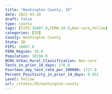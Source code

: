 ```yaml
---
title: "Washington County, ID"
date: 2021-03-26
draft: false
type: county
tags: [FIPS:16087.0,FEMA:10.0,Non-core,Yellow]
categories: [ID]
County: Washington County
State: ID
FIPS: 16087.0
FEMA_Region: 10.0
Population: 10194.0
NCHS_Urban_Rural_Classification: Non-core
Tests_in_prior_14_days: 176.0
Fourteen_day_test_rate_per_100000: 1727.0
Percent_Positivity_in_prior_14_days: 0.051
Level: Yellow
url: /states/ID/washington-county
---
```



